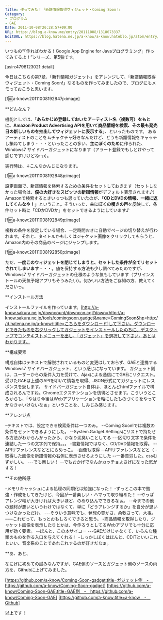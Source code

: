```yaml
---
Title: 作ってみた！「新譜情報取得ウィジェット・Coming Soon!」
Category:
- プログラム
- GAE
Date: 2011-10-08T20:28:57+09:00
URL: https://blog.a-know.me/entry/20111008/1318073337
EditURL: https://blog.hatena.ne.jp/a-know/a-know.hateblo.jp/atom/entry/12921228815727979427
---
```



いつもの“「作ればわかる！Google App Engine for Javaプログラミング」作ってみてるよ！”シリーズ、第5弾です。


[asin:4798123021:detail]


今日はこちらの第7章、「新刊情報ガジェット」をアレンジして、「新譜情報取得ウィジェット・Coming Soon!」なるものを作ってみましたので、ブログにもメモっておこうと思います。


[f:id:a-know:20111008192847p:image]



**どんなん？

機能としては、「<span class="deco" style="font-weight:bold;">あらかじめ登録しておいたアーティスト名（複数可）をもとに、Amazon Product Advertising APIを用いて商品情報を検索、その最も発売日の新しいものを抽出してウィジェットに表示する</span>」、といったものです。
あるアーティストのことをムチャクチャ好きなんだけど、どうも新譜情報をキャッチし損ねてしまう・・・といったことの多い、<span class="deco" style="font-weight:bold;">主にぼくのため</span>に作られた、Windows7 サイドバーガジェットになります（アラート登録でもしとけやって感じですけけどね:-p）。

実行時は、↓こんなかんじになります。


[f:id:a-know:20111008192848p:image]


設定画面で、新譜情報を検索するための条件をセットしておきます（セットしなかった場合は、<span class="deco" style="font-weight:bold;">僕の大好きなスピッツの新譜情報</span>がデフォルト表示されます♪）
Amazonで検索するときいっつも思っていたのが、「<span class="deco" style="font-weight:bold;">CDとDVDの情報、一緒に返してくんなや！</span>」ということ。そういった、<span class="deco" style="font-weight:bold;">主にぼくの嘆きの声</span>を反映して、条件セット時に「CDかDVDか」をセットできるようにしています♪


[f:id:a-know:20111008192849p:image]


複数の条件を設定している場合、一定時間おきに自動でページの切り替えが行われます。それと、タイトルかもしくはジャケット画像をクリックしてもらうと、Amazon内のその商品のページにジャンプします。


[f:id:a-know:20111008192850p:image]


ただ、<span class="deco" style="font-weight:bold;">一度このウィジェットを閉じてしまうと、セットした条件が全てリセットされてしまいます</span>・・・。値を保持する方法も少し調べてみたのですが、Windows7 サイドバーガジェットの仕様のような気もしています（プリインストールの天気予報アプリもそうみたい）。何かいい方法をご存知の方、教えてくださいっ。



**インストール方法

インストールファイルを作っています。[http://a-know.sakura.ne.jp/downcount/downcon.cgi?down=http://a-know.sakura.ne.jp/tools/comingsoon.gadget&name=ComingSoon&hp=http://d.hatena.ne.jp/a-know/:title=こちらをダウンロード]して下さい。ダウンロードできたものを右クリックしてガジェットをインストールしたのちに、デスクトップでコンテキストメニューを出し、「ガジェット」を選択して下さい。あとはわかります。



**構成要素

構成自体はテキストで解説されているものと変更はしておらず、GAEと連携するWindows7 サイドバーガジェット、という感じになっています。
ガジェット側は、ユーザーからの条件入力を受けて、Ajaxによる通信にてGAEにリクエスト。受けたGAEは上述のAPIを叩いて情報を取得、JSON形式にてガジェットにレスポンスを返します。
サイドバーガジェット自体は、ほとんどhtmlファイルで構成されるんですね。Chromeエクステンションを彷彿とさせます。こういうところからも、「やはり今後はWebアプリケーションを軸にしたものづくりをやってかなきゃいけないなぁ」ということを、しみじみ感じます。



**アレンジ点

-テキストでは、設定できる検索条件は一つのみ。
--Coming Soon!では複数の条件をセットできるようにした。
--System.Gadget.Settingsにリストで持たせる方法がわからんかったから、かなり泥臭いことしてる
---区切り文字で条件を連結した一つの文字列で保持。。。
-書籍情報ではなく、CD/DVD情報を取得。
--APIリファレンスなどとにらめっこ。
-画像も取得
--APIリファレンスなどと（
-取得した画像を新譜情報の右側に表示させるようにした
--一番苦労した。cssむずかしい。
---でも楽しい！
--でもおかげでなんかカッチョよさげになった気がする！



**その他所感

-メモリキャッシュによる処理の同期化は勉強になった！
-ずっとこの本で勉強・作成をしてきたけど、今回が一番楽しい・ハマって取り組めた！
--やっぱアレンジ幅が大きければ大きいほど、のめり込んでできるなぁ。
--今までの他の題材が悪いというわけではなくて、単に「どうアレンジするか」を自分が思いつけなかっただけ。
---そういう意味でも、発想の豊かさ、柔軟さって、大事。
----これだって、もっとおもしろくできると思う。
-商品情報を取得したり、ジャケット画像を表示したりとかは、今作ろうとしてるWebアプリでも十分に応用が効く要素。
--ほんと、この本サイコー
---GAEだけじゃなくて、いろんな種類のものを作る入口を与えてくれる！
-しっかしぼくはほんと、CDiTといいこれといい、音楽系のことであれこれするのが好きだなぁ。



**あ、あと、

なにげに初めての試みなんですが、GAE側のソースとガジェット側のソースの両方を、Githubに上げてみました。


[https://github.com/a-know/Coming-Soon-gadget:title=ガジェット側　-　https://github.com/a-know/Coming-Soon-gadget]
[https://github.com/a-know/Coming-Soon-GAE:title=GAE側　-　https://github.com/a-know/Coming-Soon-GAE]
[https://github.com/a-know:title=a-know　-　Github]


以上です！


<script src="https://moshi-moshi.moshimo.works/moshimoshi/a_know_blog/20111008-1318073337?title=%E4%BD%9C%E3%81%A3%E3%81%A6%E3%81%BF%E3%81%9F%EF%BC%81%E3%80%8C%E6%96%B0%E8%AD%9C%E6%83%85%E5%A0%B1%E5%8F%96%E5%BE%97%E3%82%A6%E3%82%A3%E3%82%B8%E3%82%A7%E3%83%83%E3%83%88%E3%83%BBComing%20Soon!%E3%80%8D"></script>
